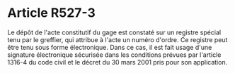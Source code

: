 # Article R527-3

Le dépôt de l'acte constitutif du gage est constaté sur un registre spécial tenu par le greffier, qui attribue à l'acte un numéro d'ordre.   Ce registre peut être tenu sous forme électronique. Dans ce cas, il est fait usage d'une signature électronique sécurisée dans les conditions prévues par l'article 1316-4 du code civil et le décret du 30 mars 2001 pris pour son application.